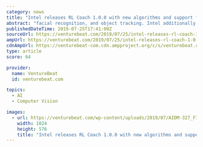 ```yaml
---
category: news
title: "Intel releases RL Coach 1.0.0 with new algorithms and support for off-policy evaluation"
abstract: "facial recognition, and object tracking. Intel additionally offers its neural network distiller library, which can be used to strip away bits of AI models irrelevant to a target task in order to ..."
publishedDateTime: 2019-07-25T17:41:00Z
sourceUrl: https://venturebeat.com/2019/07/25/intel-releases-rl-coach-1-0-0-with-new-algorithms-and-support-for-off-policy-evaluation/
ampUrl: https://venturebeat.com/2019/07/25/intel-releases-rl-coach-1-0-0-with-new-algorithms-and-support-for-off-policy-evaluation/amp/
cdnAmpUrl: https://venturebeat-com.cdn.ampproject.org/c/s/venturebeat.com/2019/07/25/intel-releases-rl-coach-1-0-0-with-new-algorithms-and-support-for-off-policy-evaluation/amp/
type: article
score: 64

provider:
  name: VentureBeat
  id: venturebeat.com

topics:
  - AI
  - Computer Vision

images:
  - url: https://venturebeat.com/wp-content/uploads/2019/07/AIDM-327_FI-1024x576.jpg?w=1200&#038;strip=all
    width: 1024
    height: 576
    title: "Intel releases RL Coach 1.0.0 with new algorithms and support for off-policy evaluation"
---
```

